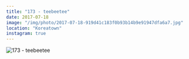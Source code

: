 ```yaml
---
title: "173 - teebeetee"
date: 2017-07-18
image: "/img/photo/2017-07-18-919d41c183f0b93b14b9e91947dfa6a7.jpg"
location: "Koreatown"
instagram: true
---
```


![173 - teebeetee](/img/photo/2017-07-18-919d41c183f0b93b14b9e91947dfa6a7.jpg)
